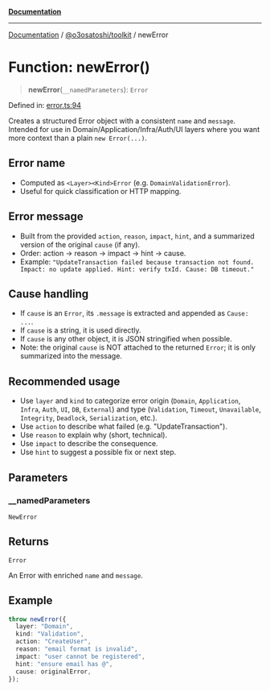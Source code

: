 [**Documentation**](../../../README.md)

***

[Documentation](../../../README.md) / [@o3osatoshi/toolkit](../README.md) / newError

# Function: newError()

> **newError**(`__namedParameters`): `Error`

Defined in: [error.ts:94](https://github.com/o3osatoshi/experiment/blob/04dfa58df6e48824a200a24d77afef7ce464e1ae/packages/toolkit/src/error.ts#L94)

Creates a structured Error object with a consistent `name` and `message`.
Intended for use in Domain/Application/Infra/Auth/UI layers where you want
more context than a plain `new Error(...)`.

## Error name
- Computed as `<Layer><Kind>Error` (e.g. `DomainValidationError`).
- Useful for quick classification or HTTP mapping.

## Error message
- Built from the provided `action`, `reason`, `impact`, `hint`, and a
  summarized version of the original `cause` (if any).
- Order: action → reason → impact → hint → cause.
- Example: `"UpdateTransaction failed because transaction not found. Impact: no update applied. Hint: verify txId. Cause: DB timeout."`

## Cause handling
- If `cause` is an `Error`, its `.message` is extracted and appended as `Cause: ...`.
- If `cause` is a string, it is used directly.
- If `cause` is any other object, it is JSON stringified when possible.
- Note: the original `cause` is NOT attached to the returned `Error`; it is
  only summarized into the message.

## Recommended usage
- Use `layer` and `kind` to categorize error origin (`Domain`, `Application`, `Infra`, `Auth`, `UI`, `DB`, `External`) and type (`Validation`, `Timeout`, `Unavailable`, `Integrity`, `Deadlock`, `Serialization`, etc.).
- Use `action` to describe what failed (e.g. "UpdateTransaction").
- Use `reason` to explain why (short, technical).
- Use `impact` to describe the consequence.
- Use `hint` to suggest a possible fix or next step.

## Parameters

### \_\_namedParameters

`NewError`

## Returns

`Error`

An Error with enriched `name` and `message`.

## Example

```ts
throw newError({
  layer: "Domain",
  kind: "Validation",
  action: "CreateUser",
  reason: "email format is invalid",
  impact: "user cannot be registered",
  hint: "ensure email has @",
  cause: originalError,
});
```
